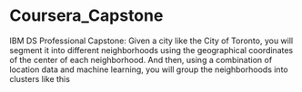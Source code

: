 # Coursera_Capstone
IBM DS Professional Capstone: Given a city like the City of Toronto, you will segment it into different neighborhoods using the geographical coordinates of the center of each neighborhood. And then, using a combination of location data and machine learning, you will group the neighborhoods into clusters like this

